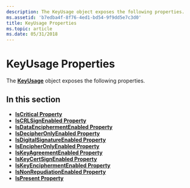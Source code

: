 ```yaml
---
description: The KeyUsage object exposes the following properties.
ms.assetid: 'b7edba4f-8f76-4ed1-bd54-9f9dd5e7c3d0'
title: KeyUsage Properties
ms.topic: article
ms.date: 05/31/2018
---
```


# KeyUsage Properties

The [**KeyUsage**](keyusage.md) object exposes the following properties.

## In this section

-   [**IsCritical Property**](keyusage-iscritical.md)
-   [**IsCRLSignEnabled Property**](keyusage-iscrlsignenabled.md)
-   [**IsDataEnciphermentEnabled Property**](keyusage-isdataenciphermentenabled.md)
-   [**IsDecipherOnlyEnabled Property**](keyusage-isdecipheronlyenabled.md)
-   [**IsDigitalSignatureEnabled Property**](keyusage-isdigitalsignatureenabled.md)
-   [**IsEncipherOnlyEnabled Property**](keyusage-isencipheronlyenabled.md)
-   [**IsKeyAgreementEnabled Property**](keyusage-iskeyagreementenabled.md)
-   [**IsKeyCertSignEnabled Property**](keyusage-iskeycertsignenabled.md)
-   [**IsKeyEnciphermentEnabled Property**](keyusage-iskeyenciphermentenabled.md)
-   [**IsNonRepudiationEnabled Property**](keyusage-isnonrepudiationenabled.md)
-   [**IsPresent Property**](keyusage-ispresent.md)

 

 



